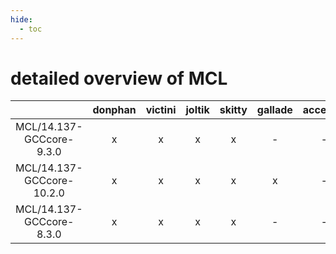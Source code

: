 ```yaml
---
hide:
  - toc
---
```


detailed overview of MCL
========================

| |donphan|victini|joltik|skitty|gallade|accelgor|swalot|doduo|
| :---: | :---: | :---: | :---: | :---: | :---: | :---: | :---: | :---: |
|MCL/14.137-GCCcore-9.3.0|x|x|x|x|-|-|x|x|
|MCL/14.137-GCCcore-10.2.0|x|x|x|x|x|-|x|x|
|MCL/14.137-GCCcore-8.3.0|x|x|x|x|-|-|-|x|
